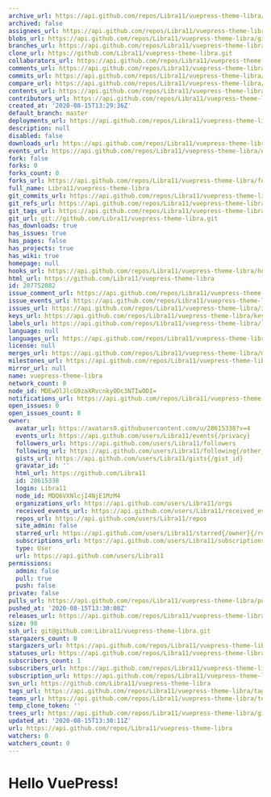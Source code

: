```yaml
---
archive_url: https://api.github.com/repos/Libra11/vuepress-theme-libra/{archive_format}{/ref}
archived: false
assignees_url: https://api.github.com/repos/Libra11/vuepress-theme-libra/assignees{/user}
blobs_url: https://api.github.com/repos/Libra11/vuepress-theme-libra/git/blobs{/sha}
branches_url: https://api.github.com/repos/Libra11/vuepress-theme-libra/branches{/branch}
clone_url: https://github.com/Libra11/vuepress-theme-libra.git
collaborators_url: https://api.github.com/repos/Libra11/vuepress-theme-libra/collaborators{/collaborator}
comments_url: https://api.github.com/repos/Libra11/vuepress-theme-libra/comments{/number}
commits_url: https://api.github.com/repos/Libra11/vuepress-theme-libra/commits{/sha}
compare_url: https://api.github.com/repos/Libra11/vuepress-theme-libra/compare/{base}...{head}
contents_url: https://api.github.com/repos/Libra11/vuepress-theme-libra/contents/{+path}
contributors_url: https://api.github.com/repos/Libra11/vuepress-theme-libra/contributors
created_at: '2020-08-15T13:29:36Z'
default_branch: master
deployments_url: https://api.github.com/repos/Libra11/vuepress-theme-libra/deployments
description: null
disabled: false
downloads_url: https://api.github.com/repos/Libra11/vuepress-theme-libra/downloads
events_url: https://api.github.com/repos/Libra11/vuepress-theme-libra/events
fork: false
forks: 0
forks_count: 0
forks_url: https://api.github.com/repos/Libra11/vuepress-theme-libra/forks
full_name: Libra11/vuepress-theme-libra
git_commits_url: https://api.github.com/repos/Libra11/vuepress-theme-libra/git/commits{/sha}
git_refs_url: https://api.github.com/repos/Libra11/vuepress-theme-libra/git/refs{/sha}
git_tags_url: https://api.github.com/repos/Libra11/vuepress-theme-libra/git/tags{/sha}
git_url: git://github.com/Libra11/vuepress-theme-libra.git
has_downloads: true
has_issues: true
has_pages: false
has_projects: true
has_wiki: true
homepage: null
hooks_url: https://api.github.com/repos/Libra11/vuepress-theme-libra/hooks
html_url: https://github.com/Libra11/vuepress-theme-libra
id: 287752082
issue_comment_url: https://api.github.com/repos/Libra11/vuepress-theme-libra/issues/comments{/number}
issue_events_url: https://api.github.com/repos/Libra11/vuepress-theme-libra/issues/events{/number}
issues_url: https://api.github.com/repos/Libra11/vuepress-theme-libra/issues{/number}
keys_url: https://api.github.com/repos/Libra11/vuepress-theme-libra/keys{/key_id}
labels_url: https://api.github.com/repos/Libra11/vuepress-theme-libra/labels{/name}
language: null
languages_url: https://api.github.com/repos/Libra11/vuepress-theme-libra/languages
license: null
merges_url: https://api.github.com/repos/Libra11/vuepress-theme-libra/merges
milestones_url: https://api.github.com/repos/Libra11/vuepress-theme-libra/milestones{/number}
mirror_url: null
name: vuepress-theme-libra
network_count: 0
node_id: MDEwOlJlcG9zaXRvcnkyODc3NTIwODI=
notifications_url: https://api.github.com/repos/Libra11/vuepress-theme-libra/notifications{?since,all,participating}
open_issues: 0
open_issues_count: 0
owner:
  avatar_url: https://avatars0.githubusercontent.com/u/28615338?v=4
  events_url: https://api.github.com/users/Libra11/events{/privacy}
  followers_url: https://api.github.com/users/Libra11/followers
  following_url: https://api.github.com/users/Libra11/following{/other_user}
  gists_url: https://api.github.com/users/Libra11/gists{/gist_id}
  gravatar_id: ''
  html_url: https://github.com/Libra11
  id: 28615338
  login: Libra11
  node_id: MDQ6VXNlcjI4NjE1MzM4
  organizations_url: https://api.github.com/users/Libra11/orgs
  received_events_url: https://api.github.com/users/Libra11/received_events
  repos_url: https://api.github.com/users/Libra11/repos
  site_admin: false
  starred_url: https://api.github.com/users/Libra11/starred{/owner}{/repo}
  subscriptions_url: https://api.github.com/users/Libra11/subscriptions
  type: User
  url: https://api.github.com/users/Libra11
permissions:
  admin: false
  pull: true
  push: false
private: false
pulls_url: https://api.github.com/repos/Libra11/vuepress-theme-libra/pulls{/number}
pushed_at: '2020-08-15T13:30:08Z'
releases_url: https://api.github.com/repos/Libra11/vuepress-theme-libra/releases{/id}
size: 98
ssh_url: git@github.com:Libra11/vuepress-theme-libra.git
stargazers_count: 0
stargazers_url: https://api.github.com/repos/Libra11/vuepress-theme-libra/stargazers
statuses_url: https://api.github.com/repos/Libra11/vuepress-theme-libra/statuses/{sha}
subscribers_count: 1
subscribers_url: https://api.github.com/repos/Libra11/vuepress-theme-libra/subscribers
subscription_url: https://api.github.com/repos/Libra11/vuepress-theme-libra/subscription
svn_url: https://github.com/Libra11/vuepress-theme-libra
tags_url: https://api.github.com/repos/Libra11/vuepress-theme-libra/tags
teams_url: https://api.github.com/repos/Libra11/vuepress-theme-libra/teams
temp_clone_token: ''
trees_url: https://api.github.com/repos/Libra11/vuepress-theme-libra/git/trees{/sha}
updated_at: '2020-08-15T13:30:11Z'
url: https://api.github.com/repos/Libra11/vuepress-theme-libra
watchers: 0
watchers_count: 0
---
```


# Hello VuePress!
